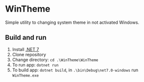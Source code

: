 ﻿# WinTheme

Simple utility to changing system theme in not activated Windows.

## Build and run
1. Install [.NET 7](https://dotnet.microsoft.com/en-us/download/dotnet/7.0)
2. Clone repository
3. Change directory: `cd .\WinTheme\WinTheme`
4. To run app: `dotnet run`
5. To build app: `dotnet build`, in `.\bin\Debug\net7.0-windows` run `WinTheme.exe`
